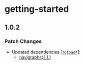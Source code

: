 # getting-started

## 1.0.2

### Patch Changes

- Updated dependencies [[`7df5ad4`](https://github.com/Navigraph/sdk/commit/7df5ad4c40ef329ad1f1b5fa39dfe6cbb595db66)]:
  - navigraph@1.1.1
